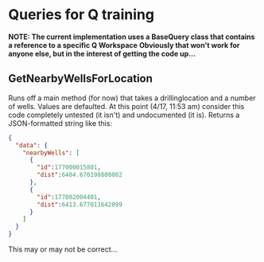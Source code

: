 # Queries for Q training
**NOTE: The current implementation uses a BaseQuery class that contains a reference to a specific Q Workspace**
**Obviously that won't work for anyone else, but in the interest of getting the code up...**
## GetNearbyWellsForLocation
Runs off a main method (for now) that takes a drillinglocation and a number of wells. Values are defaulted. At this point (4/17, 11:53 am) consider this code completely untested (it isn't) and undocumented (it is).
Returns a JSON-formatted string like this:
```JSON
{
  "data": {
    "nearbyWells": [
      {
        "id":177000015801, 
        "dist":6404.670198800002
      },
      {
        "id":177002004401, 
        "dist":6413.677011642099
      }
    ]
  }
}
```
This may or may not be correct...
